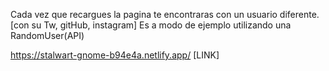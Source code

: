 Cada vez que recargues la pagina te encontraras con un usuario diferente. [con su Tw, gitHub, instagram]
Es a modo de ejemplo utilizando una RandomUser(API)

https://stalwart-gnome-b94e4a.netlify.app/ [LINK]
